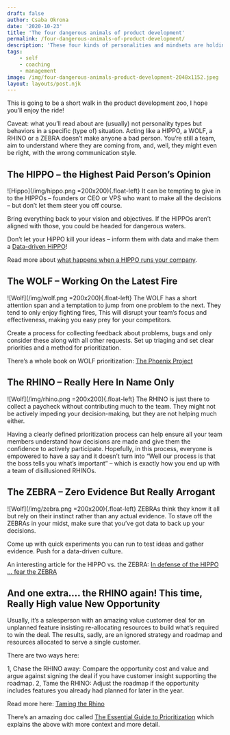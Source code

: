 ```yaml
---
draft: false
author: Csaba Okrona
date: '2020-10-23'
title: 'The four dangerous animals of product development'
permalink: /four-dangerous-animals-of-product-development/
description: 'These four kinds of personalities and mindsets are holding your product development back.'
tags:
    - self
    - coaching
    - management
image: /img/four-dangerous-animals-product-development-2048x1152.jpeg
layout: layouts/post.njk
---
```


This is going to be a short walk in the product development zoo, I hope you’ll enjoy the ride!

Caveat: what you’ll read about are (usually) not personality types but behaviors in a specific (type of) situation. Acting like a HIPPO, a WOLF, a RHINO or a ZEBRA doesn’t make anyone a bad person. You’re still a team, aim to understand where they are coming from, and, well, they might even be right, with the wrong communication style.


## The HIPPO – the Highest Paid Person’s Opinion
![Hippo](/img/hippo.png =200x200){.float-left} It can be tempting to give in to the HIPPOs – founders or CEO or VPS who want to make all the decisions – but don’t let them steer you off course.

Bring everything back to your vision and objectives. If the HIPPOs aren’t aligned with those, you could be headed for dangerous waters.

Don’t let your HiPPO kill your ideas – inform them with data and make them a [Data-driven HiPPO](https://www.forbes.com/sites/bernardmarr/2017/10/26/data-driven-decision-making-beware-of-the-hippo-effect/)!

Read more about [what happens when a HIPPO runs your company](https://www.forbes.com/sites/derosetichy/2013/04/15/what-happens-when-a-hippo-runs-your-company/).

## The WOLF – Working On the Latest Fire
![Wolf](/img/wolf.png =200x200){.float-left} The WOLF has a short attention span and a temptation to jump from one problem to the next. They tend to only enjoy fighting fires, This will disrupt your team’s focus and effectiveness, making you easy prey for your competitors.

Create a process for collecting feedback about problems, bugs and only consider these along with all other requests. Set up triaging and set clear priorities and a method for prioritization.

There’s a whole book on WOLF prioritization: [The Phoenix Project](https://www.amazon.com/gp/product/1942788290/)

<script async data-uid="5028433b2d" src="https://ochronus-online.ck.page/5028433b2d/index.js"></script>

## The RHINO – Really Here In Name Only
![Wolf](/img/rhino.png =200x200){.float-left} The RHINO is just there to collect a paycheck without contributing much to the team. They might not be actively impeding your decision-making, but they are not helping much either.

Having a clearly defined prioritization process can help ensure all your team members understand how decisions are made and give them the confidence to actively participate. Hopefully, in this process, everyone is empowered to have a say and it doesn’t turn into “Well our process is that the boss tells you what’s important” – which is exactly how you end up with a team of disillusioned RHINOs.


## The ZEBRA – Zero Evidence But Really Arrogant
![Wolf](/img/zebra.png =200x200){.float-left} ZEBRAs think they know it all but rely on their instinct rather than any actual evidence. To stave off the ZEBRAs in your midst, make sure that you’ve got data to back up your decisions.

Come up with quick experiments you can run to test ideas and gather evidence. Push for a data-driven culture.

An interesting article for the HIPPO vs. the ZEBRA: [In defense of the HIPPO ... fear the ZEBRA](https://kromatic.com/blog/in-defense-of-the-hi-p-p-o/)

## And one extra…. the RHINO again! This time, Really High value New Opportunity
Usually, it’s a salesperson with an amazing value customer deal for an unplanned feature insisting re-allocating resources to build what’s required to win the deal. The results, sadly, are an ignored strategy and roadmap and resources allocated to serve a single customer.

There are two ways here:

1, Chase the RHINO away: Compare the opportunity cost and value and argue against signing the deal if you have customer insight supporting the roadmap.
2, Tame the RHINO: Adjust the roadmap if the opportunity includes features you already had planned for later in the year.

Read more here: [Taming the Rhino](https://www.productfocus.com/taming-the-rhino/)


There’s an amazing doc called [The Essential Guide to Prioritization](https://www.productboard.com/wp-content/uploads/2020/09/The-Essential-Guide-to-Prioritization.pdf) which explains the above with more context and more detail.
